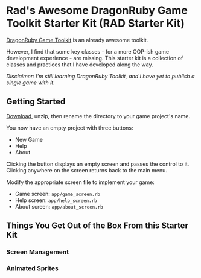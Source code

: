 # Rad's Awesome DragonRuby Game Toolkit Starter Kit (RAD Starter Kit)

[DragonRuby Game Toolkit](https://dragonruby.itch.io/) is an already awesome toolkit.

However, I find that some key classes - for a more OOP-ish game development experience - are missing.
This starter kit is a collection of classes and practices that I have developed along the way.

*Disclaimer: I'm still learning DragonRuby Toolkit, and I have yet to publish a single game with it.*

## Getting Started

[Download](https://github.com/radamanthus/rad_starter_kit/archive/master.zip), unzip, then rename the directory to your game project's name.

You now have an empty project with three buttons: 

- New Game
- Help
- About

Clicking the button displays an empty screen and passes the control to it. Clicking anywhere on the screen returns back to the main menu.

Modify the appropriate screen file to implement your game: 

- Game screen: `app/game_screen.rb`
- Help screen: `app/help_screen.rb`
- About screen: `app/about_screen.rb`
 
## Things You Get Out of the Box From this Starter Kit

### Screen Management

### Animated Sprites